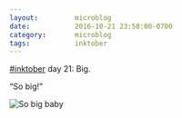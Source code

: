 ```yaml
---
layout:         microblog
date:           2016-10-21 23:58:00-0700
category:       microblog
tags:           inktober
---
```

[#inktober](/tags/inktober) day 21: Big.

“So big!”

![So big baby](/images/microblog/201610212358.jpg)
